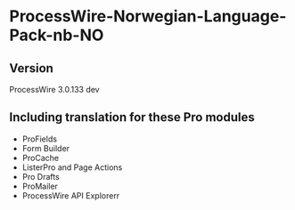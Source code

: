 # ProcessWire-Norwegian-Language-Pack-nb-NO

## Version
ProcessWire 3.0.133 dev

## Including translation for these Pro modules
* ProFields
* Form Builder
* ProCache
* ListerPro and Page Actions
* Pro Drafts
* ProMailer
* ProcessWire API Explorerr
